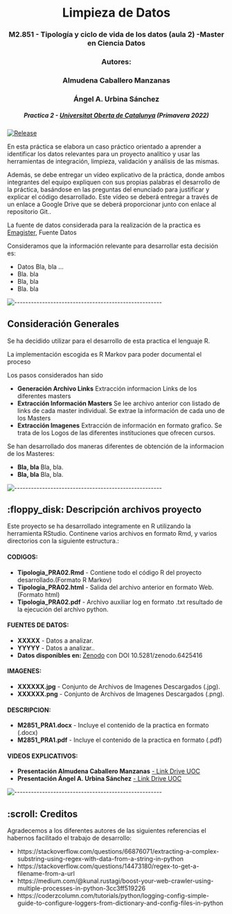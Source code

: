 <h1 align="center"> Limpieza de Datos </h1>
<h3 align="center"> M2.851 - Tipología y ciclo de vida de los datos (aula 2) -Master en Ciencia Datos </h3>
<h3 align="center"> Autores: </h3>
<h3 align="center"> Almudena Caballero Manzanas </h3>
<h3 align="center"> Ángel A. Urbina Sánchez </h3>
<h5 align="center"> Practica 2 - <a href="https://www.uoc.edu/">Universitat Oberta de Catalunya</a> (Primavera 2022) </h5>

[![Release](https://img.shields.io/github/release/vhesener/Closures.svg?style=plastic&colorB=68B7EB)]()

<p>En esta práctica se elabora un caso práctico orientado a aprender a identificar los datos
relevantes para un proyecto analítico y usar las herramientas de integración, limpieza, validación
y análisis de las mismas.</p>
<p>Además, se debe entregar un vídeo explicativo de la práctica, donde ambos integrantes del
equipo expliquen con sus propias palabras el desarrollo de la práctica, basándose en las
preguntas del enunciado para justificar y explicar el código desarrollado. Este vídeo se deberá
entregar a través de un enlace a Google Drive que se deberá proporcionar junto con enlace al
repositorio Git.</b>.</p>
<p> La fuente de datos considerada para la realización de la practica es <a href=https://www.emagister.com>Emagister</a>, Fuente Datos </p>
<p>Consideramos que la información relevante para desarrollar esta decisión es:<p>
<ul>
    <li> Datos Bla, bla …</li>
    <li> Bla. bla</li>
    <li> Bla, bla</li>
    <li> Bla. bla</li>
</ul>

![-----------------------------------------------------](https://raw.githubusercontent.com/andreasbm/readme/master/assets/lines/rainbow.png)

<h2> Consideración Generales</h2>
<p> Se ha decidido utilizar para el desarrollo de esta practica el lenguaje R.</p>
<p> La implementación escogida es R Markov para poder documental el proceso</p>
<p> Los pasos considerados han sido</p>
<ul>
    <li><b>Generación Archivo Links</b> Extracción informacion Links de los diferentes masters</li>
    <li><b>Extracción Información Masters</b> Se lee archivo anterior con listado de links de cada master individual. Se extrae la información de cada uno de los Masters</li>
    <li><b>Extracción Imagenes</b> Extracción de información en formato grafico. Se trata de los Logos de las diferentes instituciones que ofrecen cursos.</li>
</ul>

<p> Se han desarrollado dos maneras diferentes de obtención de la informacion de los Masteres:</p>
<ul>
    <li><b>Bla, bla</b> Bla, bla.</li>
    <li><b>Bla, bla</b> Bla, bla.</li>
</ul>

![-----------------------------------------------------](https://raw.githubusercontent.com/andreasbm/readme/master/assets/lines/rainbow.png)

<h2> :floppy_disk: Descripción archivos proyecto</h2>

<p>Este proyecto se ha desarrollado integramente en R utilizando la herramienta RStudio. Continene varios archivos en formato Rmd, y varios directorios con la siguiente estructura.:</p>
<h4>CODIGOS:</h4>
<ul>
  <li><b>Tipologia_PRA02.Rmd</b> - Contiene todo el código R del proyecto desarrollado.(Formato R Markov)</li>
  <li><b>Tipologia_PRA02.html</b> - Salida del archivo anterior en formato Web. (Formato html)</li>
  <li><b>Tipologia_PRA02.pdf</b> - Archivo auxiliar log en formato .txt resultado de la ejecución del archivo python.</li>
</ul>

<h4>FUENTES DE DATOS:</h4>
<ul>
  <li><b>XXXXX</b> - Datos a analizar.</li>
  <li><b>YYYYY</b> - Datos a analizar..</li>
  <li><b>Datos disponibles en: </b> <a href= https://zenodo.org/record/6425416#.YlBHLchBxPY>Zenodo</a> con DOI 10.5281/zenodo.6425416</li>
</ul>

<h4>IMAGENES:</h4>
<ul>
  <li><b>XXXXXX.jpg</b> - Conjunto de Archivos de Imagenes Descargados (.jpg).</li>
  <li><b>XXXXXX.png</b> - Conjunto de Archivos de Imagenes Descargados (.png).</li>
</ul>

<h4>DESCRIPCION:</h4>
<ul>
  <li><b>M2851_PRA1.docx</b> - Incluye el contenido de la practica en formato (.docx)</li>
  <li><b>M2851_PRA1.pdf</b> - Incluye el contenido de la practica en formato (.pdf)</li>
</ul>

<h4>VIDEOS EXPLICATIVOS:</h4>
<ul>
  <li><b>Presentación Almudena Caballero Manzanas</b> <a href= https://drive.google.com/file/d/1yzYDhucSoljTRzljLoGkDkt15mEl1Q5v/view?usp=sharing >  - Link Drive UOC</li></a> 
  <li><b>Presentación Ángel A. Urbina Sánchez</b> <a href= https://drive.google.com/file/d/1Da2KcpkXvfB_MXrfnwwuIWv0LuGIu-rn/view?usp=sharing > - Link Drive UOC</a> </li>
</ul>

![-----------------------------------------------------](https://raw.githubusercontent.com/andreasbm/readme/master/assets/lines/rainbow.png)

<!-- CREDITS -->
<h2 id="credits"> :scroll: Creditos</h2>

Agradecemos a los diferentes autores de las siguientes referencias el habernos facilitado el trabajo de desarrollo:

<ul>
  <li>https://stackoverflow.com/questions/66876071/extracting-a-complex-substring-using-regex-with-data-from-a-string-in-python</li>
  <li>https://stackoverflow.com/questions/14473180/regex-to-get-a-filename-from-a-url</li>
  <li>https://medium.com/@kunal.rustagi/boost-your-web-crawler-using-multiple-processes-in-python-3cc3ff519226</li>
  <li>https://coderzcolumn.com/tutorials/python/logging-config-simple-guide-to-configure-loggers-from-dictionary-and-config-files-in-python</li>
</ul>

